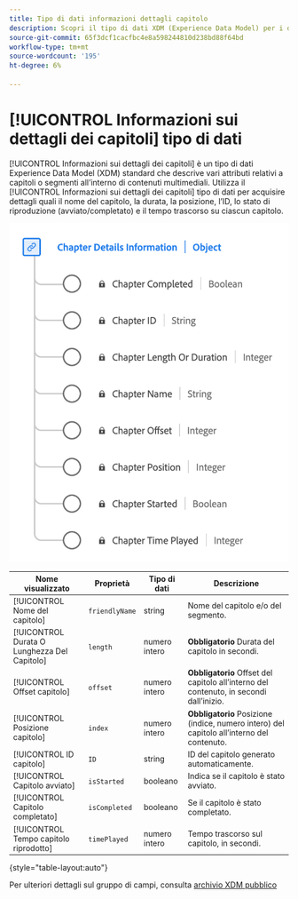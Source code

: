 ```yaml
---
title: Tipo di dati informazioni dettagli capitolo
description: Scopri il tipo di dati XDM (Experience Data Model) per i dettagli del capitolo.
source-git-commit: 65f3dcf1cacfbc4e8a598244810d238bd88f64bd
workflow-type: tm+mt
source-wordcount: '195'
ht-degree: 6%

---
```


# [!UICONTROL Informazioni sui dettagli dei capitoli] tipo di dati

[!UICONTROL Informazioni sui dettagli dei capitoli] è un tipo di dati Experience Data Model (XDM) standard che descrive vari attributi relativi a capitoli o segmenti all’interno di contenuti multimediali. Utilizza il [!UICONTROL Informazioni sui dettagli dei capitoli] tipo di dati per acquisire dettagli quali il nome del capitolo, la durata, la posizione, l’ID, lo stato di riproduzione (avviato/completato) e il tempo trascorso su ciascun capitolo.

![Diagramma del tipo di dati Informazioni dettagli capitolo.](../images/data-types/chapter-details-information.png)

| Nome visualizzato | Proprietà | Tipo di dati | Descrizione |
|---------------------------|---------------|-----------|---------------------------------------------------|
| [!UICONTROL Nome del capitolo] | `friendlyName` | string | Nome del capitolo e/o del segmento. |
| [!UICONTROL Durata O Lunghezza Del Capitolo] | `length` | numero intero | **Obbligatorio** Durata del capitolo in secondi. |
| [!UICONTROL Offset capitolo] | `offset` | numero intero | **Obbligatorio** Offset del capitolo all’interno del contenuto, in secondi dall’inizio. |
| [!UICONTROL Posizione capitolo] | `index` | numero intero | **Obbligatorio** Posizione (indice, numero intero) del capitolo all’interno del contenuto. |
| [!UICONTROL ID capitolo] | `ID` | string | ID del capitolo generato automaticamente. |
| [!UICONTROL Capitolo avviato] | `isStarted` | booleano | Indica se il capitolo è stato avviato. |
| [!UICONTROL Capitolo completato] | `isCompleted` | booleano | Se il capitolo è stato completato. |
| [!UICONTROL Tempo capitolo riprodotto] | `timePlayed` | numero intero | Tempo trascorso sul capitolo, in secondi. |

{style="table-layout:auto"}

Per ulteriori dettagli sul gruppo di campi, consulta [archivio XDM pubblico](https://github.com/adobe/xdm/blob/master/components/datatypes/chapterdetails.schema.json)
